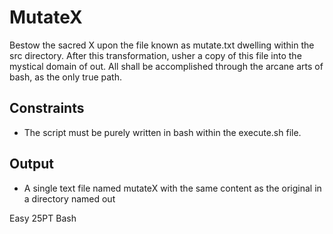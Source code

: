 # MutateX

Bestow the sacred X upon the file known as mutate.txt dwelling within the src directory. After this transformation, usher a copy of this file into the mystical domain of out. All shall be accomplished through the arcane arts of bash, as the only true path.
## Constraints

- The script must be purely written in bash within the execute.sh file.

## Output

- A single text file named mutateX with the same content as the original in a directory named out

Easy 25PT Bash
